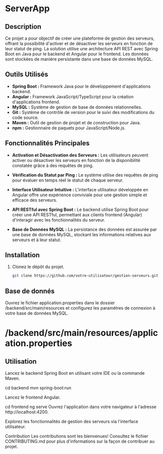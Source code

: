 # ServerApp

## Description

Ce projet a pour objectif de créer une plateforme de gestion des serveurs, offrant la possibilité d'activer et de désactiver les serveurs en fonction de leur statut de ping.
La solution utilise une architecture API REST avec Spring Boot en Java pour le backend et Angular pour le frontend. Les données sont stockées de manière persistante dans une base de données MySQL.

## Outils Utilisés

- **Spring Boot :** Framework Java pour le développement d'applications backend.
- **Angular :** Framework JavaScript/TypeScript pour la création d'applications frontend.
- **MySQL :** Système de gestion de base de données relationnelles.
- **Git :** Système de contrôle de version pour le suivi des modifications du code source.
- **Maven :** Outil de gestion de projet et de construction pour Java.
- **npm :** Gestionnaire de paquets pour JavaScript/Node.js.

## Fonctionnalités Principales

- **Activation et Désactivation des Serveurs :** Les utilisateurs peuvent activer ou désactiver les serveurs en fonction de la disponibilité constatée grâce à des requêtes de ping.

- **Vérification du Statut par Ping :** Le système utilise des requêtes de ping pour évaluer en temps réel le statut de chaque serveur.

- **Interface Utilisateur Intuitive :** L'interface utilisateur développée en Angular offre une expérience conviviale pour une gestion simple et efficace des serveurs.

- **API RESTful avec Spring Boot :** Le backend utilise Spring Boot pour créer une API RESTful, permettant aux clients frontend (Angular) d'interagir avec les fonctionnalités du serveur.

- **Base de Données MySQL :** La persistance des données est assurée par une base de données MySQL, stockant les informations relatives aux serveurs et à leur statut.

## Installation

1. Clonez le dépôt du projet.
   ```bash
   git clone https://github.com/votre-utilisateur/gestion-serveurs.git
   
## Base de donnés
Ouvrez le fichier application.properties dans le dossier /backend/src/main/resources et configurez les paramètres de connexion à votre base de données MySQL.
# /backend/src/main/resources/application.properties

## Utilisation
Lancez le backend Spring Boot en utilisant votre IDE ou la commande Maven.

   cd backend
   mvn spring-boot:run
   

Lancez le frontend Angular.

  cd frontend
  ng serve
Ouvrez l'application dans votre navigateur à l'adresse http://localhost:4200.

Explorez les fonctionnalités de gestion des serveurs via l'interface utilisateur.

Contribution
Les contributions sont les bienvenues! Consultez le fichier CONTRIBUTING.md pour plus d'informations sur la façon de contribuer au projet.



